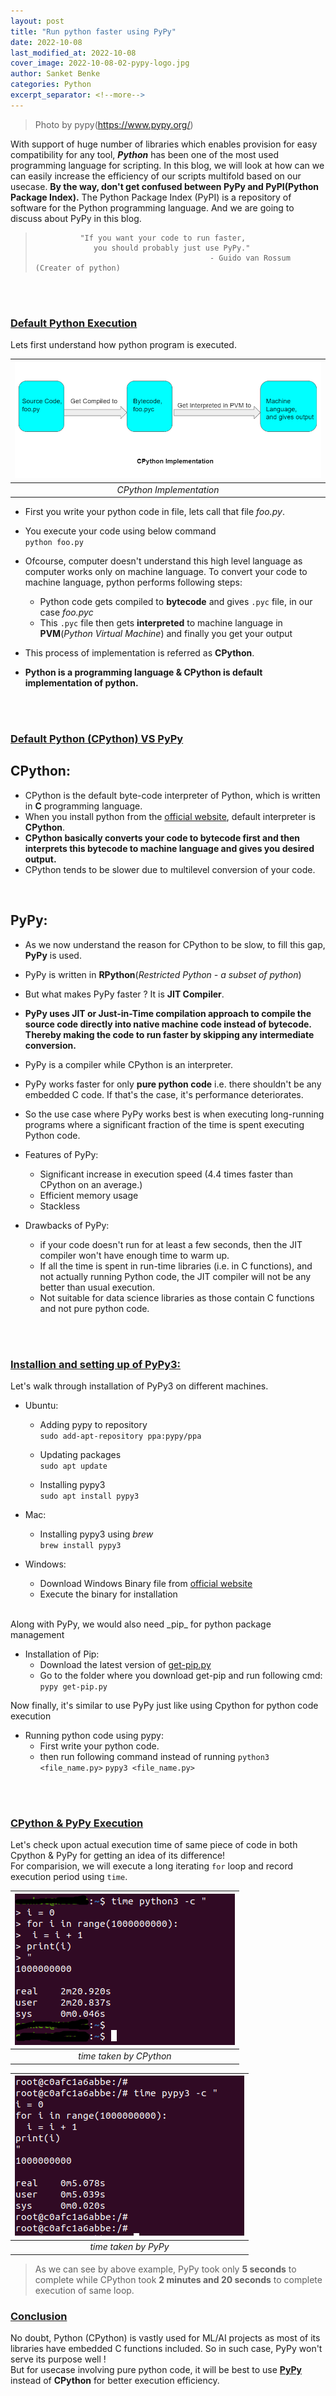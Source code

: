 ```yaml
---
layout: post
title: "Run python faster using PyPy"
date: 2022-10-08
last_modified_at: 2022-10-08
cover_image: 2022-10-08-02-pypy-logo.jpg
author: Sanket Benke
categories: Python
excerpt_separator: <!--more-->
---
```


> Photo by pypy(https://www.pypy.org/)

With support of huge number of libraries which enables provision for easy compatibility for any tool, **_Python_** has been one of the most used programming language for scripting. In this blog, we will look at how can we can easily increase the efficiency of our scripts multifold based on our usecase.
**By the way, don't get confused between PyPy and PyPI(Python Package Index).** The Python Package Index (PyPI) is a repository of software for the Python programming language. And we are going to discuss about PyPy in this blog.

>               "If you want your code to run faster,
>                  you should probably just use PyPy."
>                                            - Guido van Rossum (Creater of python)

<!--more-->
<br><br>

### <span style="text-decoration: underline"> Default Python Execution </span>

Lets first understand how python program is executed.

|![CPython Implementation](/assets/images/2022-10-08-02-CPython-Implementation.png) |
|:--:|
| *CPython Implementation* |

- First you write your python code in file, lets call that file _foo.py_.
 - You execute your code using below command <br>
   `python foo.py`

 - Ofcourse, computer doesn't understand this high level language as computer works only on machine language. To convert your code to machine language, python performs following steps:
    - Python code gets compiled to **bytecode** and gives `.pyc` file, in our case _foo.pyc_
    - This `.pyc` file then gets **interpreted** to machine language in **PVM**(_Python Virtual Machine_) and finally you get your output
 - This process of implementation is referred as **CPython**.
 - **Python is a programming language & CPython is default implementation of python.**

<br><br>

 ### <span style="text-decoration: underline"> Default Python (CPython) VS PyPy </span>

 ## CPython:

 - CPython is the default byte-code interpreter of Python, which is written in **C** programming language.
 - When you install python from the [official website](https://www.python.org/), default interpreter is **CPython**.
 - **CPython basically converts your code to bytecode first and then interprets this bytecode to machine language and gives you desired output.**
 - CPython tends to be slower due to multilevel conversion of your code.

<br>


 ## PyPy:

 - As we now understand the reason for CPython to be slow, to fill this gap, **PyPy** is used.
 - PyPy is written in **RPython**(_Restricted Python - a subset of python_)
 - But what makes PyPy faster ? It is **JIT Compiler**.
 - **PyPy uses JIT or Just-in-Time compilation approach to compile the source code directly into native machine code instead of bytecode. Thereby making the code to run faster by skipping any intermediate conversion.**
 - PyPy is a compiler while CPython is an interpreter.
 - PyPy works faster for only **pure python code** i.e. there shouldn't be any embedded C code. If that's the case, it's performance deteriorates.
 - So the use case where PyPy works best is when executing long-running programs where a significant fraction of the time is spent executing Python code.

 - Features of PyPy:
   - Significant increase in execution speed (4.4 times faster than CPython on an average.)
   - Efficient memory usage
   - Stackless

 - Drawbacks of PyPy:
   - if your code doesn't run for at least a few seconds, then the JIT compiler won't have enough time to warm up.
   - If all the time is spent in run-time libraries (i.e. in C functions), and not actually running Python code, the JIT compiler will not be any better than usual execution.
   - Not suitable for data science libraries as those contain C functions and not pure python code.

   <br><br>

### <span style="text-decoration: underline"> Installion and setting up of PyPy3: </span>

Let's walk through installation of PyPy3 on different machines.
<br>

- Ubuntu:

  - Adding pypy to repository<br>
    `sudo add-apt-repository ppa:pypy/ppa`

  - Updating packages<br>
    `sudo apt update`

  - Installing pypy3<br>
    `sudo apt install pypy3`

- Mac:

  - Installing pypy3 using _brew_ <br>
    `brew install pypy3`

- Windows:

  - Download Windows Binary file from [official website](https://www.pypy.org/download.html)
  - Execute the binary for installation

<br>
Along with PyPy, we would also need _pip_ for python package management

- Installation of Pip:
  - Download the latest version of [get-pip.py](https://bootstrap.pypa.io/.)
  - Go to the folder where you download get-pip and run following cmd:
    `pypy get-pip.py`

Now finally, it's similar to use PyPy just like using Cpython for python code execution

- Running python code using pypy:
  - First write your python code.
  - then run following command instead of running `python3 <file_name.py>`
    `pypy3 <file_name.py>`

<br><br>
### <span style="text-decoration: underline"> CPython & PyPy Execution </span>

Let's check upon actual execution time of same piece of code in both Cpython & PyPy for getting an idea of its difference! <br>
For comparision, we will execute a long iterating `for` loop and record execution period using `time`.

 |![CPython](/assets/images/2022-10-08-02-python3-time-taken.png) |
 |:--:|
 | *time taken by CPython* |


 |![PyPy](/assets/images/2022-10-08-02-pypy3-time-taken.png) |
 |:--:|
 | *time taken by PyPy* |

 > As we can see by above example, PyPy took only **5 seconds** to complete while CPython took **2 minutes and 20 seconds** to complete execution of same loop.

### <span style="text-decoration: underline"> Conclusion </span>

No doubt, Python (CPython) is vastly used for ML/AI projects as most of its libraries have embedded C functions included. So in such case, PyPy won't serve its purpose well !<br>
But for usecase involving pure python code, it will be best to use [**PyPy**](https://www.pypy.org/) instead of **CPython** for better execution efficiency. <br>
